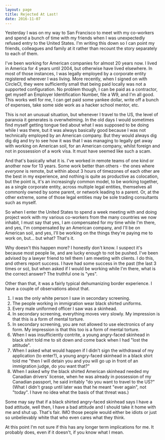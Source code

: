 ```yaml
---
layout: page
title: Rejected At Last!
date: 2016-11-07
---
```


Yesterday I was on my way to San Francisco to meet with my co-workers and spend a bunch of time with my friends when I was unexpectedly refused entry to the United States. I'm writing this down so I can point my friends, colleagues and family at it rather than recount the story separately to each of them.

I've been working for American companies for almost 20 years now. I lived in America for 4 years until 2004, but otherwise have lived elsewhere. In most of those instances, I was legally employed by a corporate entity registered wherever I was living. More recently, when I signed on with CircleCI, they were sufficiently small that being paid locally was not a supported configuration. No problem though, I can be paid as a contractor, get myself an Employer Identification Number, file a W9, and I'm all good. This works well for me, I can get paid some yankee dollar, write off a bunch of expenses, take some side work as a hacker school mentor, etc.

This is not an unusual situation, but whenever I travel to the US, the level of paranoia it generates is overwhelming. In the old days I would sometimes find myself getting tongue tied about what I was supposed to be doing while I was there, but it was always basically good because I was not technically employed by an American company. But they would always dig dig dig and try to see how it was that I was managing to legally get away with working on American soil, for an American company, whilst foreign and not in possession of a work visa. It must have seemed like such a scam.

And that's basically what it is. I've worked in remote teams of one kind or another now for 13 years. Some work better than others - the ones where *everyone* is remote, but within about 3 hours of timezones of each other are the best in my experience, and nothing is quite as productive as colocation, but the point is, it's an increasingly common model, to be working together, as a single corporate entity, across multiple legal entities, themselves all commonly owned by some parent, or network leading to a parent. Or, at the other extreme, some of those legal entities may be sole trading consultants such as myself.

So when I enter the United States to spend a week meeting with and doing project work with my various co-workers from the many countries we now inhabit, I must say that yes, I am compensated for my time while I'm there, and yes, I'm compensated by an American company, and I'll be on American soil, and yes, I'll be working on the things they're paying me to work on, but... but what? That's it.

Why doesn't this happen more? I honestly don't know. I suspect it's because most people lie, and are lucky enough to not be pushed. I've been advised by a lawyer friend to tell them I am meeting with clients. I do this, and others report success. I have had some success in the past (the last 3 times or so), but when asked if I would be working while I'm there, what is the correct answer? The truthful one is "yes".

Other than that, it was a fairly typical dehumanizing border experience. I have a couple of observations about that.

1. I was the only white person I saw in secondary screening.
2. The people working in immigration wear black shirted uniforms.
3. Every male uniformed officer I saw was a skinhead.
4. In secondary screening, everything moves very slowly. My impression is that this is a form of mental torture.
5. In secondary screening, you are not allowed to use electronics of any form. My impression is that this too is a form of mental torture.
6. When I was insufficiently contrite, a young angry-faced skinhead in black shirt told me to sit down and come back when I had "lost the attitude".
7. When I asked what would happen if I didn't sign the withdrawal of my application (to enter?), a young angry-faced skinhead in a black shirt told me "then I will detain you and you will go up in front of an immigration judge, do you want that?"
8. When I asked why the black shirted American skinhead needed my Canadian drivers' license, when he was already in possession of my Canadian passport, he said irritably "do you want to travel to the US?" (What I didn't grasp until later was that he meant "ever again", not "today". I have no idea what the basis of that threat was.)

Some may say that if a black shirted angry-faced skinhead says I have a bad attitude, well then, I have a bad attitude and I should take it home with me and shut up. That's fair. IMO those people would either be idiots or just so unbelievably white that who even cares what they think.

At this point I'm not sure if this has any longer term implications for me. It probably does, even if it doesn't, if you know what I mean.
